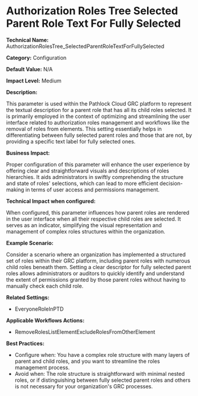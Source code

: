 # Authorization Roles Tree Selected Parent Role Text For Fully Selected

**Technical Name:** AuthorizationRolesTree_SelectedParentRoleTextForFullySelected

**Category:** Configuration

**Default Value:** N/A

**Impact Level:** Medium

**Description:**

This parameter is used within the Pathlock Cloud GRC platform to represent the textual description for a parent role that has all its child roles selected. It is primarily employed in the context of optimizing and streamlining the user interface related to authorization roles management and workflows like the removal of roles from elements. This setting essentially helps in differentiating between fully selected parent roles and those that are not, by providing a specific text label for fully selected ones.

**Business Impact:**

Proper configuration of this parameter will enhance the user experience by offering clear and straightforward visuals and descriptions of roles hierarchies. It aids administrators in swiftly comprehending the structure and state of roles' selections, which can lead to more efficient decision-making in terms of user access and permissions management.

**Technical Impact when configured:**

When configured, this parameter influences how parent roles are rendered in the user interface when all their respective child roles are selected. It serves as an indicator, simplifying the visual representation and management of complex roles structures within the organization.

**Example Scenario:**

Consider a scenario where an organization has implemented a structured set of roles within their GRC platform, including parent roles with numerous child roles beneath them. Setting a clear descriptor for fully selected parent roles allows administrators or auditors to quickly identify and understand the extent of permissions granted by those parent roles without having to manually check each child role.

**Related Settings:** 

- EveryoneRoleInPTD

**Applicable Workflows Actions:**

- RemoveRolesListElementExcludeRolesFromOtherElement

**Best Practices:** 

- Configure when: You have a complex role structure with many layers of parent and child roles, and you want to streamline the roles management process.
- Avoid when: The role structure is straightforward with minimal nested roles, or if distinguishing between fully selected parent roles and others is not necessary for your organization's GRC processes.